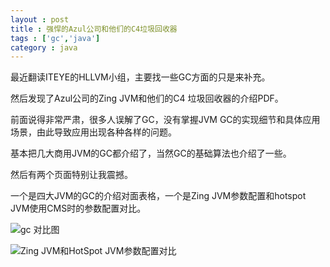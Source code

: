 ```yaml
---
layout : post
title : 强悍的Azul公司和他们的C4垃圾回收器
tags : ['gc','java']
category : java
---
```


最近翻读ITEYE的HLLVM小组，主要找一些GC方面的只是来补充。

然后发现了Azul公司的Zing JVM和他们的C4 垃圾回收器的介绍PDF。

前面说得非常严肃，很多人误解了GC，没有掌握JVM GC的实现细节和具体应用场景，由此导致应用出现各种各样的问题。

基本把几大商用JVM的GC都介绍了，当然GC的基础算法也介绍了一些。

然后有两个页面特别让我震撼。

一个是四大JVM的GC的介绍对面表格，一个是Zing JVM参数配置和hotspot JVM使用CMS时的参数配置对比。

![gc 对比图](https://ooo.0o0.ooo/2016/06/01/574ef49fb12fd.png)

![Zing JVM和HotSpot JVM参数配置对比](https://ooo.0o0.ooo/2016/06/01/574ef4a464d78.png)
